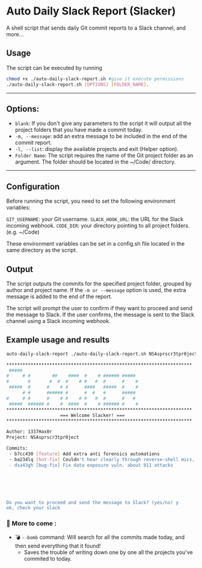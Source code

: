 # Αuto Daily Slack Report (Slacker)
A shell script that sends daily Git commit reports to a Slack channel, and more...

## Usage
The script can be executed by running 
```bash
chmod +x ./auto-daily-slack-report.sh #give it execute permissions
./auto-daily-slack-report.sh [OPTIONS] [FOLDER_NAME].
```
---

## Options:
- `blank`: If you don't give any parameters to the script it will output all the project folders that you have made a commit today. 
- `-m, --message`: add an extra message to be included in the end of the commit report.
- `-l, --list`: display the available projects and exit (Helper option).
- `Folder Name`: The script requires the name of the Git project folder as an argument. The folder should be located in the ~/Code/ directory.

---

## Configuration

Before running the script, you need to set the following environment variables:

`GIT_USERNAME`: your Git username.
`SLACK_HOOK_URL`: the URL for the Slack incoming webhook.
`CODE_DIR`: your directory pointing to all project folders. (e.g. ~/Code)

These environment variables can be set in a config.sh file located in the same directory as the script.

## Output
The script outputs the commits for the specified project folder, grouped by author and project name. If the `-m or --message` option is used, the extra message is added to the end of the report.

The script will prompt the user to confirm if they want to proceed and send the message to Slack. If the user confirms, the message is sent to the Slack channel using a Slack incoming webhook.

## Example usage and results
```bash
auto-daily-slack-report ./auto-daily-slack-report.sh NSAsprscr3tpr0ject

*********************************************************************
 #####
#     # #        ##    ####  #    # ###### #####
#       #       #  #  #    # #   #  #      #    #
 #####  #      #    # #      ####   #####  #    #
      # #      ###### #      #  #   #      #####
#     # #      #    # #    # #   #  #      #   #
 #####  ###### #    #  ####  #    # ###### #    #
*********************************************************************
                    === Welcome Slacker! ===
*********************************************************************

Author: 1337Hax0r
Project: NSAsprscr3tpr0ject

Commits:
 - b7cc430 [feature] Add extra anti forensics automations 
 - ba234lq [hot-fix] Couldn't hear clearly through reverse-shell mics, fix of frequencies
 - dsa43gh [bug-fix] Fix data exposure vuln. about 911 attacks






Do you want to proceed and send the message to Slack? (yes/no) y
ok, check your slack
```

### 👀 More to come : 

- 💣 `--bomb` command: Will search for all the commits made today, and then send everything that it found! 
  - Saves the trouble of writing down one by one all the projects you've commited to today. 